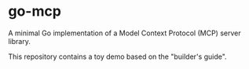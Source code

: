 # go-mcp

A minimal Go implementation of a Model Context Protocol (MCP) server library.

This repository contains a toy demo based on the "builder's guide".
